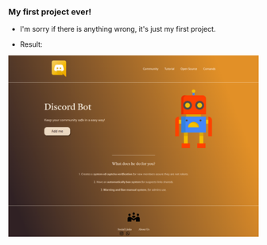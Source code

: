 ### My first project ever!

  * I'm sorry if there is anything wrong, it's just my first project.
  
  
  * Result:
  
<img src="screenshot-site.png">
